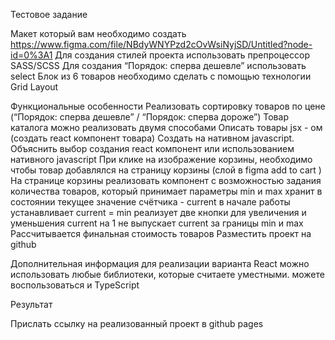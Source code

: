 Тестовое задание

Макет который вам необходимо создать https://www.figma.com/file/NBdyWNYPzd2cOvWsiNyjSD/Untitled?node-id=0%3A1
Для создания стилей проекта использовать препроцессор SASS/SCSS
Для создания “Порядок: сперва дешевле” использовать select
Блок из 6 товаров необходимо сделать с помощью технологии Grid Layout

Функциональные особенности
Реализовать сортировку товаров по цене (“Порядок: сперва дешевле” / “Порядок: сперва дороже”)
Товар каталога можно реализовать двумя способами
Описать товары jsx - ом (создать react компонент товара)
Создать на нативном javascript.
Объяснить выбор создания react компонент или использованием нативного javascript
При клике на изображение корзины, необходимо чтобы товар добавлялся на страницу корзины (слой в figma add to cart )
На странице корзины реализовать компонент с возможностью задания количества товаров, который
принимает параметры min и max
хранит в состоянии текущее значение счётчика - current
в начале работы устанавливает current = min
реализует две кнопки для увеличения и уменьшения current на 1
не выпускает current за границы min и max
Рассчитывается финальная стоимость товаров
Разместить проект на github


Дополнительная информация
для реализации варианта React можно использовать любые библиотеки, которые считаете уместными.
можете воспользоваться и TypeScript

Результат

Прислать ссылку на реализованный проект в github pages
